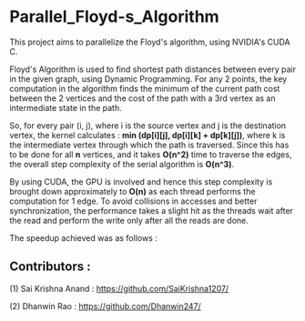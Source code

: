# Parallel_Floyd-s_Algorithm
This project aims to parallelize the Floyd's algorithm, using NVIDIA's CUDA C.

Floyd's Algorithm is used to find shortest path distances between every pair in the given graph, using Dynamic Programming. For any 2 points, the key computation in the algorithm finds the minimum of the current path cost between the 2 vertices and the cost of the path with a 3rd vertex as an intermediate state in the path.

So, for every pair (i, j), where i is the source vertex and j is the destination vertex, the kernel calculates : **min (dp[i][j], dp[i][k] + dp[k][j])**, 
where k is the intermediate vertex through which the path is traversed. Since this has to be done for all **n** vertices, and it takes **O(n^2)** time to traverse the edges, the overall step complexity of the serial algorithm is **O(n^3)**.

By using CUDA, the GPU is involved and hence this step complexity is brought down approximately to **O(n)** as each thread performs the computation for 1 edge. To avoid collisions in accesses and better synchronization, the performance takes a slight hit as the threads wait after the read and perform the write only after all the reads are done.

The speedup achieved was as follows : 

## Contributors :

(1) Sai Krishna Anand : https://github.com/SaiKrishna1207/

(2) Dhanwin Rao : https://github.com/Dhanwin247/
